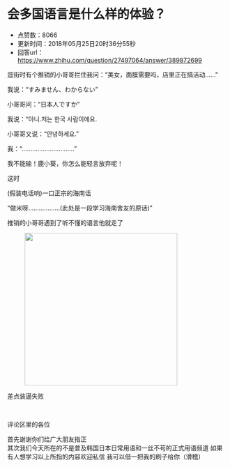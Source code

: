 # 会多国语言是什么样的体验？
- 点赞数：8066
- 更新时间：2018年05月25日20时36分55秒
- 回答url：https://www.zhihu.com/question/27497064/answer/389872699
<body>
 <p data-pid="P07EI2hY">逛街时有个推销的小哥哥拦住我问：“美女，面膜需要吗，店里正在搞活动……"</p>
 <p data-pid="2xIkc7Ki">我说：“すみません、わからない”</p>
 <p data-pid="L1yxQHOF">小哥哥问：“日本人ですか”</p>
 <p data-pid="QrVMHi13">我说：“아니.저는 한국 사람이에요.</p>
 <p data-pid="lG0z4JEq">小哥哥又说：“안녕하세요.”</p>
 <p data-pid="kNZwpXbF">我：“…………………………”</p>
 <p data-pid="N6lIMNpa">我不能输！鹿小葵，你怎么能轻言放弃呢！</p>
 <p data-pid="FDY-bJ6z">这时</p>
 <p data-pid="4mICvN9Q">(假装电话响)一口正宗的海南话</p>
 <p data-pid="48KBfBjK">“做米呀………………(此处是一段学习海南舍友的原话)"</p>
 <p data-pid="am2wMNOD">推销的小哥哥遇到了听不懂的语言他就走了</p>
 <figure data-size="normal">
  <img data-rawheight="350" src="https://pica.zhimg.com/50/v2-d49057fdd6e343a579a4f612c291e790_720w.jpg?source=1940ef5c" data-size="normal" data-rawwidth="350" data-original-token="v2-8ac79d3a92462f7a1316a88e718a98db" data-default-watermark-src="https://pic1.zhimg.com/50/v2-fd21a0d9383256c45b2ee9c02cd3f226_720w.jpg?source=1940ef5c" class="content_image" width="350">
 </figure>
 <p data-pid="75vmXdv4">差点装逼失败</p>
 <p class="ztext-empty-paragraph"><br></p>
 <p data-pid="wgPyl3-v">评论区里的各位</p>
 <p data-pid="19Whx0X2">首先谢谢你们给广大朋友指正 <br>
  其次我们今天所在的不是普及韩国日本日常用语和一丝不苟的正式用语频道 如果有人想学习以上所指的内容欢迎私信 我可以借一把我的刷子给你（滑稽）</p>
</body>